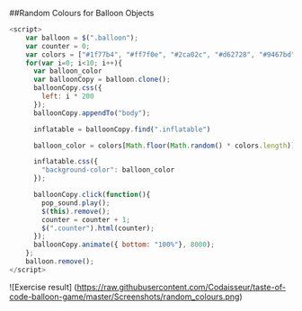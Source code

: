 ##Random Colours for Balloon Objects

```javascript
<script>
    var balloon = $(".balloon");
    var counter = 0;
    var colors = ["#1f77b4", "#ff7f0e", "#2ca02c", "#d62728", "#9467bd", "#8c564b", "#e377c2", "#7f7f7f", "#bcbd22", "#17becf"]
    for(var i=0; i<10; i++){
      var balloon_color
      var balloonCopy = balloon.clone();
      balloonCopy.css({
        left: i * 200
      });
      balloonCopy.appendTo("body");

      inflatable = balloonCopy.find(".inflatable")

      balloon_color = colors[Math.floor(Math.random() * colors.length)];

      inflatable.css({
        "background-color": balloon_color
      });

      balloonCopy.click(function(){
        pop_sound.play();
        $(this).remove();
        counter = counter + 1;
        $(".counter").html(counter);
      });
      balloonCopy.animate({ bottom: "100%"}, 8000);
    };
    balloon.remove();
</script>
```

![Exercise result]
(https://raw.githubusercontent.com/Codaisseur/taste-of-code-balloon-game/master/Screenshots/random_colours.png)

